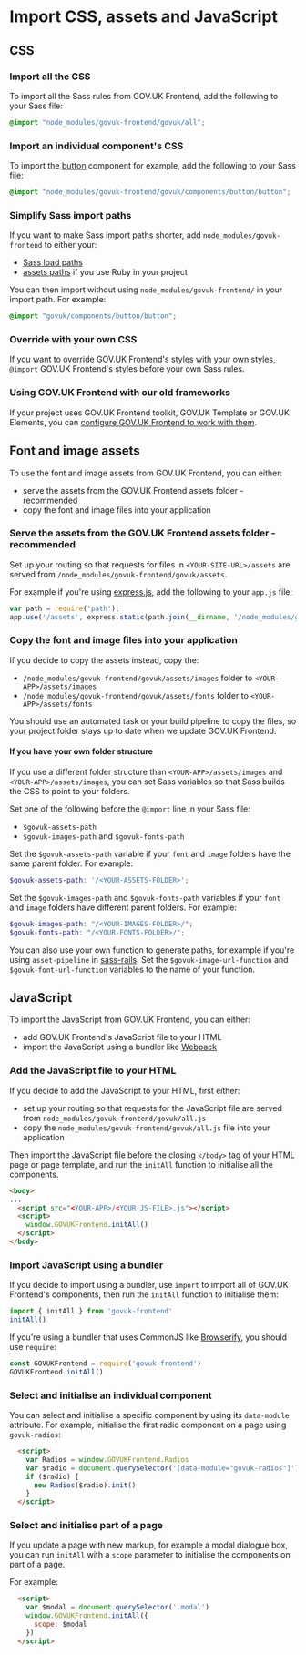 # Import CSS, assets and JavaScript

## CSS

### Import all the CSS

To import all the Sass rules from GOV.UK Frontend, add the following to your Sass file:

```Scss
@import "node_modules/govuk-frontend/govuk/all";
```

### Import an individual component's CSS

To import the [button](https://design-system.service.gov.uk/components/button/) component for example, add the following to your Sass file:

```SCSS
@import "node_modules/govuk-frontend/govuk/components/button/button";
```

### Simplify Sass import paths

If you want to make Sass import paths shorter, add `node_modules/govuk-frontend` to either your:

- [Sass load paths](https://sass-lang.com/documentation/at-rules/import#finding-the-file)
- [assets paths](http://guides.rubyonrails.org/asset_pipeline.html#search-paths) if you use Ruby in your project

You can then import without using `node_modules/govuk-frontend/` in your import path. For example:

```SCSS
@import "govuk/components/button/button";
```

### Override with your own CSS

If you want to override GOV.UK Frontend's styles with your own styles, `@import` GOV.UK Frontend's styles before your own Sass rules.

### Using GOV.UK Frontend with our old frameworks

If your project uses GOV.UK Frontend toolkit, GOV.UK Template or GOV.UK Elements, you can [configure GOV.UK Frontend to work with them](/docs/installation/compatibility.md).

## Font and image assets

To use the font and image assets from GOV.UK Frontend, you can either:

- serve the assets from the GOV.UK Frontend assets folder - recommended
- copy the font and image files into your application

### Serve the assets from the GOV.UK Frontend assets folder - recommended

Set up your routing so that requests for files in `<YOUR-SITE-URL>/assets` are served from `/node_modules/govuk-frontend/govuk/assets`.

For example if you're using [express.js](https://expressjs.com/), add the following to your `app.js` file:

```javascript
var path = require('path');
app.use('/assets', express.static(path.join(__dirname, '/node_modules/govuk-frontend/govuk/assets')))
```

### Copy the font and image files into your application

If you decide to copy the assets instead, copy the:

- `/node_modules/govuk-frontend/govuk/assets/images` folder to `<YOUR-APP>/assets/images`
- `/node_modules/govuk-frontend/govuk/assets/fonts` folder to `<YOUR-APP>/assets/fonts`

You should use an automated task or your build pipeline to copy the files, so your project folder stays up to date when we update GOV.UK Frontend.

#### If you have your own folder structure

If you use a different folder structure than `<YOUR-APP>/assets/images` and `<YOUR-APP>/assets/images`, you can set Sass variables so that Sass builds the CSS to point to your folders.

Set one of the following before the `@import` line in your Sass file:

- `$govuk-assets-path`
- `$govuk-images-path` and `$govuk-fonts-path`

Set the `$govuk-assets-path` variable if your `font` and `image` folders have the same parent folder. For example:

```SCSS
$govuk-assets-path: '/<YOUR-ASSETS-FOLDER>';
```

Set the `$govuk-images-path` and `$govuk-fonts-path` variables if your `font` and `image` folders have different parent folders. For example:

```SCSS
$govuk-images-path: "/<YOUR-IMAGES-FOLDER>/";
$govuk-fonts-path: "/<YOUR-FONTS-FOLDER>/";
```

You can also use your own function to generate paths, for example if you're using `asset-pipeline` in [sass-rails](https://github.com/rails/sass-rails). Set the `$govuk-image-url-function` and `$govuk-font-url-function` variables to the name of your function.

## JavaScript

To import the JavaScript from GOV.UK Frontend, you can either:

- add GOV.UK Frontend's JavaScript file to your HTML
- import the JavaScript using a bundler like [Webpack](https://webpack.js.org/)

### Add the JavaScript file to your HTML

If you decide to add the JavaScript to your HTML, first either:

- set up your routing so that requests for the JavaScript file are served from  `node_modules/govuk-frontend/govuk/all.js`
- copy the `node_modules/govuk-frontend/govuk/all.js` file into your application

Then import the JavaScript file before the closing `</body>` tag of your HTML page or page template, and run the `initAll` function to initialise all the components.

```html
<body>
...
  <script src="<YOUR-APP>/<YOUR-JS-FILE>.js"></script>
  <script>
    window.GOVUKFrontend.initAll()
  </script>
</body>
```

### Import JavaScript using a bundler

If you decide to import using a bundler, use `import` to import all of GOV.UK Frontend's components, then run the `initAll` function to initialise them:

```javascript
import { initAll } from 'govuk-frontend'
initAll()
```

If you're using a bundler that uses CommonJS like [Browserify](http://browserify.org/), you should use `require`:

```javascript
const GOVUKFrontend = require('govuk-frontend')
GOVUKFrontend.initAll()
```

### Select and initialise an individual component

You can select and initialise a specific component by using its `data-module` attribute. For example, initialise the first radio component on a page using `govuk-radios`:

```html
  <script>
    var Radios = window.GOVUKFrontend.Radios
    var $radio = document.querySelector('[data-module="govuk-radios"]')
    if ($radio) {
      new Radios($radio).init()
    }
  </script>
```

### Select and initialise part of a page

If you update a page with new markup, for example a modal dialogue box, you can run `initAll` with a `scope` parameter to initialise the components on part of a page.

For example:

```html
  <script>
    var $modal = document.querySelector('.modal')
    window.GOVUKFrontend.initAll({
      scope: $modal
    })
  </script>
```
